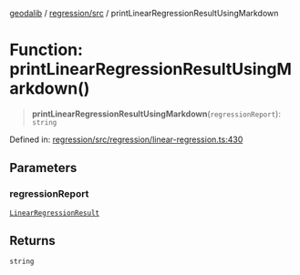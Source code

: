 [geodalib](../../../modules.md) / [regression/src](../index.md) / printLinearRegressionResultUsingMarkdown

# Function: printLinearRegressionResultUsingMarkdown()

> **printLinearRegressionResultUsingMarkdown**(`regressionReport`): `string`

Defined in: [regression/src/regression/linear-regression.ts:430](https://github.com/GeoDaCenter/geoda-lib/blob/dd0b55e88e7fa62fd12212664ac5233e391d8b71/js/packages/regression/src/regression/linear-regression.ts#L430)

## Parameters

### regressionReport

[`LinearRegressionResult`](../type-aliases/LinearRegressionResult.md)

## Returns

`string`
